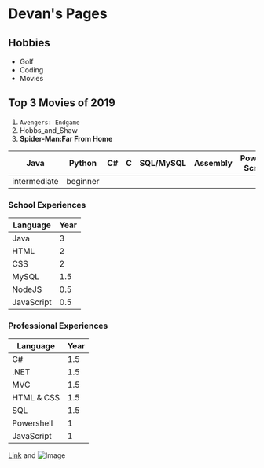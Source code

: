 
# **Devan's Pages**
## Hobbies
- Golf
- Coding
- Movies

## Top 3 Movies of 2019
1. `Avengers: Endgame`
2. Hobbs_and_Shaw
3. **Spider-Man:Far From Home**

Java         | Python        | C#            | C             | SQL/MySQL     | Assembly      | Powershell Scripting
------------ | ------------- | ------------- | ------------- | ------------- | ------------- | -------------
intermediate | beginner      | 

### School Experiences
 Language    | Year        
 ----------- | ----------- 
 Java        | 3           
 HTML        | 2           
 CSS         | 2           
 MySQL       | 1.5         
 NodeJS      | 0.5         
 JavaScript  | 0.5         

### Professional Experiences
| Language    | Year        |
| ----------- | ----------- |
| C#          | 1.5         |
| .NET        | 1.5         |
| MVC         | 1.5         |
| HTML & CSS  | 1.5         |
| SQL         | 1.5         |
| Powershell  | 1           |
| JavaScript  | 1           |


[Link](https://www.google.com/url?sa=i&source=images&cd=&ved=2ahUKEwiZp9awveLkAhV2FjQIHeB_AWsQjRx6BAgBEAQ&url=https%3A%2F%2Fwww.fandangonow.com%2Fdetails%2Fmovie%2Favengers-endgame-2019%2FMMVAF76018A477C2826A4EC8747C40B7BE27&psig=AOvVaw2SpLDBq3eZICbPkbJ34XgF&ust=1569174683838532) and ![Image](https://img01.mgo-images.com/image/thumbnail/v2/content/MMVAF76018A477C2826A4EC8747C40B7BE27.jpeg)
```

